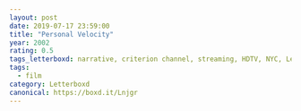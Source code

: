 ```yaml
---
layout: post 
date: 2019-07-17 23:59:00
title: "Personal Velocity"
year: 2002
rating: 0.5
tags_letterboxd: narrative, criterion channel, streaming, HDTV, NYC, Leah
tags:
  - film
category: Letterboxd
canonical: https://boxd.it/Lnjgr
---
```

